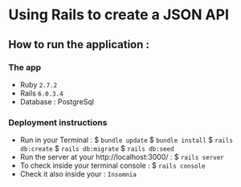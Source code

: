 # Using Rails to create a JSON API

## How to run the application  :

### The app

* Ruby `2.7.2`
* Rails `6.0.3.4`
* Database : PostgreSql

### Deployment instructions

* Run in your Terminal :
$ `bundle update`
$ `bundle install`
$ `rails db:create`
$ `rails db:migrate`
$ `rails db:seed`
* Run the server at your http://localhost:3000/  : $ `rails server`
* To check inside your terminal console :  $ `rails console`
* Check it also inside your : `Insomnia`
